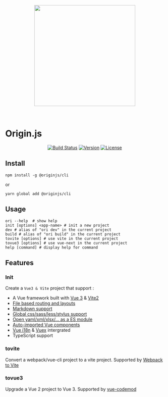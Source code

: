 <p align="center"><img align="center" style="width:320px" src="./oriTemplate/src/assets/originjs.png"/></p><br/>

# Origin.js

<p align="center">
  <a href="https://github.com/originjs/origin.js/actions/workflows/ci.yml"><img src="https://github.com/originjs/origin.js/actions/workflows/ci.yml/badge.svg?branch=main" alt="Build Status"></a>
  <a href="https://www.npmjs.com/package/@originjs/cli"><img src="https://badgen.net/npm/v/@originjs/cli" alt="Version"></a>
  <a href="https://www.npmjs.com/package/@originjs/cli"><img src="https://badgen.net/npm/license/@originjs/cli" alt="License"></a>
 </p>

## Install

```shell
npm install -g @originjs/cli
```
or
```shell
yarn global add @originjs/cli
```

## Usage

```shell
ori --help  # show help
init [options] <app-name> # init a new project
dev # alias of "ori dev" in the current project
build # alias of "ori build" in the current project
tovite [options] # use vite in the current project
tovue3 [options] # use vue-next in the current project
help [command] # display help for command
```

## Features

### Init

Create a `Vue3 & Vite` project that support : 
- A Vue framework built with [Vue 3](https://github.com/vuejs/vue-next) & [Vite2](https://github.com/vitejs/vite)
- [File based routing and layouts](https://github.com/originjs/origin.js/tree/main/packages/vite-plugin-pages)
- [Markdown support](https://github.com/antfu/vite-plugin-md)
- [Global css/sass/less/stylus support](https://github.com/originjs/origin.js/tree/main/packages/vite-plugin-global-style)
- [Open yaml/xml/xlsx/... as a ES module](https://github.com/originjs/origin.js/tree/main/packages/vite-plugin-content)
- [Auto-imported Vue components](https://github.com/antfu/unplugin-vue-components)
- [Vue i18n](https://github.com/intlify/vue-i18n-next) & [Vuex](https://github.com/vuejs/vue-next) intergrated
- TypeScript support

### tovite

Convert a webpack/vue-cli project to a vite project.
Supported by [Webpack to Vite](https://github.com/originjs/webpack-to-vite)

### tovue3

Upgrade a Vue 2 project to Vue 3.
Supported by [vue-codemod](https://github.com/originjs/vue-codemod)
